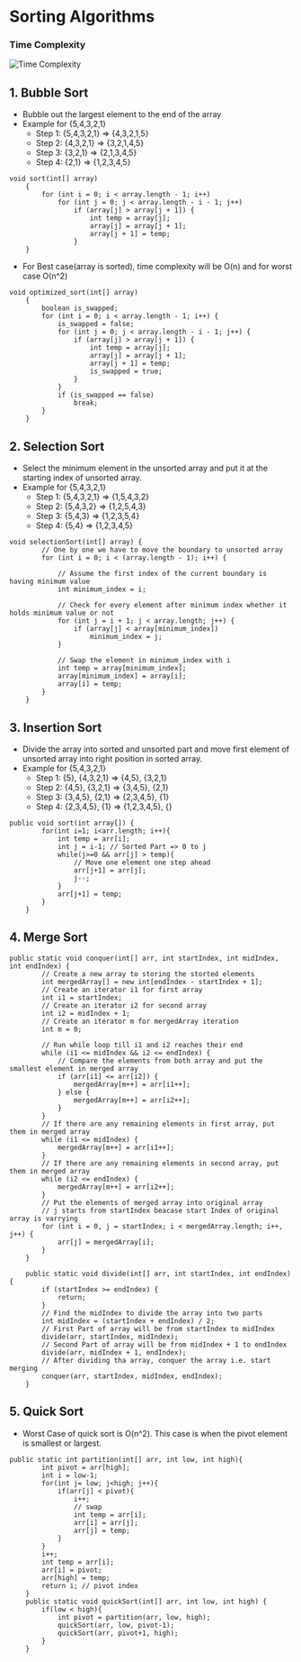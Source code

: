 # Sorting Algorithms

### Time Complexity

![Time Complexity](https://www.researchgate.net/profile/Mohammad-Qatawneh/publication/334131761/figure/tbl1/AS:775791717658625@1561974567547/The-Time-Complexity-of-Different-Sorting-algorithms-1.png)

## 1. Bubble Sort

- Bubble out the largest element to the end of the array
- Example for {5,4,3,2,1}
  - Step 1: {5,4,3,2,1} => {4,3,2,1,5}
  - Step 2: {4,3,2,1} => {3,2,1,4,5}
  - Step 3: {3,2,1} => {2,1,3,4,5}
  - Step 4: {2,1} => {1,2,3,4,5}

```
void sort(int[] array)
	{
		for (int i = 0; i < array.length - 1; i++)
			for (int j = 0; j < array.length - i - 1; j++)
				if (array[j] > array[j + 1]) {
					int temp = array[j];
					array[j] = array[j + 1];
					array[j + 1] = temp;
				}
	}
```

- For Best case(array is sorted), time complexity will be O(n) and for worst case O(n^2)

```
void optimized_sort(int[] array)
	{
		boolean is_swapped;
		for (int i = 0; i < array.length - 1; i++) {
			is_swapped = false;
			for (int j = 0; j < array.length - i - 1; j++) {
				if (array[j] > array[j + 1]) {
					int temp = array[j];
					array[j] = array[j + 1];
					array[j + 1] = temp;
					is_swapped = true;
				}
			}
			if (is_swapped == false)
				break;
		}
	}
```

## 2. Selection Sort

- Select the minimum element in the unsorted array and put it at the starting index of unsorted array.
- Example for {5,4,3,2,1}
  - Step 1: {5,4,3,2,1} => {1,5,4,3,2}
  - Step 2: {5,4,3,2} => {1,2,5,4,3}
  - Step 3: {5,4,3} => {1,2,3,5,4}
  - Step 4: {5,4} => {1,2,3,4,5}

```
void selectionSort(int[] array) {
		// One by one we have to move the boundary to unsorted array
		for (int i = 0; i < (array.length - 1); i++) {

			// Assume the first index of the current boundary is having minimum value
			int minimum_index = i;

			// Check for every element after minimum index whether it holds minimum value or not
			for (int j = i + 1; j < array.length; j++) {
				if (array[j] < array[minimum_index])
					minimum_index = j;
			}

			// Swap the element in minimum_index with i
			int temp = array[minimum_index];
			array[minimum_index] = array[i];
			array[i] = temp;
		}
	}
```

## 3. Insertion Sort

- Divide the array into sorted and unsorted part and move first element of unsorted array into right position in sorted array.
- Example for {5,4,3,2,1}
  - Step 1: {5}, {4,3,2,1} => {4,5}, {3,2,1}
  - Step 2: {4,5}, {3,2,1} => {3,4,5}, {2,1}
  - Step 3: {3,4,5}, {2,1} => {2,3,4,5}, {1}
  - Step 4: {2,3,4,5}, {1} => {1,2,3,4,5}, {}

```
public void sort(int array[]) {
        for(int i=1; i<arr.length; i++){
            int temp = arr[i];
            int j = i-1; // Sorted Part => 0 to j
            while(j>=0 && arr[j] > temp){
                // Move one element one step ahead
                arr[j+1] = arr[j];
                j--;
            }
            arr[j+1] = temp;
        }
	}
```

## 4. Merge Sort

```
public static void conquer(int[] arr, int startIndex, int midIndex, int endIndex) {
        // Create a new array to storing the storted elements
        int mergedArray[] = new int[endIndex - startIndex + 1];
        // Create an iterator i1 for first array
        int i1 = startIndex;
        // Create an iterator i2 for second array
        int i2 = midIndex + 1;
        // Create an iterator m for mergedArray iteration
        int m = 0;

        // Run while loop till i1 and i2 reaches their end
        while (i1 <= midIndex && i2 <= endIndex) {
            // Compare the elements from both array and put the smallest element in merged array
            if (arr[i1] <= arr[i2]) {
                mergedArray[m++] = arr[i1++];
            } else {
                mergedArray[m++] = arr[i2++];
            }
        }
        // If there are any remaining elements in first array, put them in merged array
        while (i1 <= midIndex) {
            mergedArray[m++] = arr[i1++];
        }
        // If there are any remaining elements in second array, put them in merged array
        while (i2 <= endIndex) {
            mergedArray[m++] = arr[i2++];
        }
        // Put the elements of merged array into original array
        // j starts from startIndex beacase start Index of original array is varrying
        for (int i = 0, j = startIndex; i < mergedArray.length; i++, j++) {
            arr[j] = mergedArray[i];
        }
    }

    public static void divide(int[] arr, int startIndex, int endIndex) {
        if (startIndex >= endIndex) {
            return;
        }
        // Find the midIndex to divide the array into two parts
        int midIndex = (startIndex + endIndex) / 2;
        // First Part of array will be from startIndex to midIndex
        divide(arr, startIndex, midIndex);
        // Second Part of array will be from midIndex + 1 to endIndex
        divide(arr, midIndex + 1, endIndex);
        // After dividing tha array, conquer the array i.e. start merging
        conquer(arr, startIndex, midIndex, endIndex);
    }
```

## 5. Quick Sort

- Worst Case of quick sort is O(n^2). This case is when the pivot element is smallest or largest.

```
public static int partition(int[] arr, int low, int high){
        int pivot = arr[high];
        int i = low-1;
        for(int j= low; j<high; j++){
            if(arr[j] < pivot){
                i++;
                // swap
                int temp = arr[i];
                arr[i] = arr[j];
                arr[j] = temp;
            }
        }
        i++;
        int temp = arr[i];
        arr[i] = pivot;
        arr[high] = temp;
        return i; // pivot index
    }
    public static void quickSort(int[] arr, int low, int high) {
        if(low < high){
            int pivot = partition(arr, low, high);
            quickSort(arr, low, pivot-1);
            quickSort(arr, pivot+1, high);
        }
    }
```
